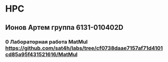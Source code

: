 # HPC

## Ионов Артем группа 6131-010402D

### 0 Лабораторная работа MatMul https://github.com/sat4h/labs/tree/cf0738daae7157af71d4101cd85a95f431521616/MatMul
